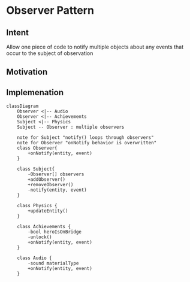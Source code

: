 # Observer Pattern

## Intent

Allow one piece of code to notify multiple objects about any events that occur to the subject of observation

## Motivation

###

## Implemenation

```mermaid
classDiagram
    Observer <|-- Audio
    Observer <|-- Achievements
    Subject <|-- Physics
    Subject -- Observer : multiple observers

    note for Subject "notify() loops through observers"
    note for Observer "onNotify behavior is overwritten"
    class Observer{
        +onNotify(entity, event)
    }

    class Subject{
        -Observer[] observers
        +addObserver()
        +removeObserver()
        -notify(entity, event)
    }

    class Physics {
        +updateEntity()
    }

    class Achievements {
        -bool heroIsOnBridge
        -unlock()
        +onNotify(entity, event)
    }

    class Audio {
        -sound materialType
        +onNotify(entity, event)
    }

```
